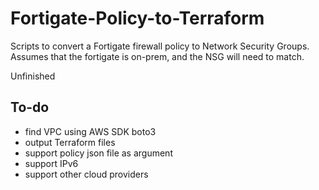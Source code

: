 # Fortigate-Policy-to-Terraform
Scripts to convert a Fortigate firewall policy to Network Security Groups. Assumes that the fortigate is on-prem, and the NSG will need to match.

Unfinished

## To-do
- find VPC using AWS SDK boto3
- output Terraform files
- support policy json file as argument
- support IPv6
- support other cloud providers